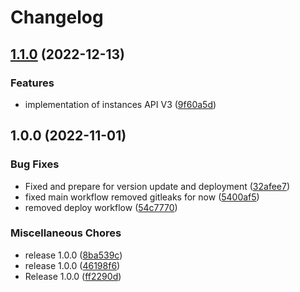 # Changelog

## [1.1.0](https://github.com/ironsource/mobile-api-lib-python/compare/v1.0.0...v1.1.0) (2022-12-13)


### Features

* implementation of instances API V3 ([9f60a5d](https://github.com/ironsource/mobile-api-lib-python/commit/9f60a5d0edb4dd3660b56c940c1d5754c0daadc1))

## 1.0.0 (2022-11-01)


### Bug Fixes

* Fixed and prepare for version update and deployment ([32afee7](https://github.com/ironsource/mobile-api-lib-python/commit/32afee79b09b1bce6ff3c202669d09ae43364cd9))
* fixed main workflow removed gitleaks for now ([5400af5](https://github.com/ironsource/mobile-api-lib-python/commit/5400af5e61e7af8eb5c989661de88b1cf5c06788))
* removed deploy workflow ([54c7770](https://github.com/ironsource/mobile-api-lib-python/commit/54c77700bc624c979d86dbf29345b1c9eb9f54f8))


### Miscellaneous Chores

* release 1.0.0 ([8ba539c](https://github.com/ironsource/mobile-api-lib-python/commit/8ba539cb7a0a8ec51c51c54529361d57aaee6e53))
* release 1.0.0 ([46198f6](https://github.com/ironsource/mobile-api-lib-python/commit/46198f61ba05983a816f6107043e44b5821c4c50))
* Release 1.0.0 ([ff2290d](https://github.com/ironsource/mobile-api-lib-python/commit/ff2290defa31619805851bdcf7ad6dce0cf544d2))
